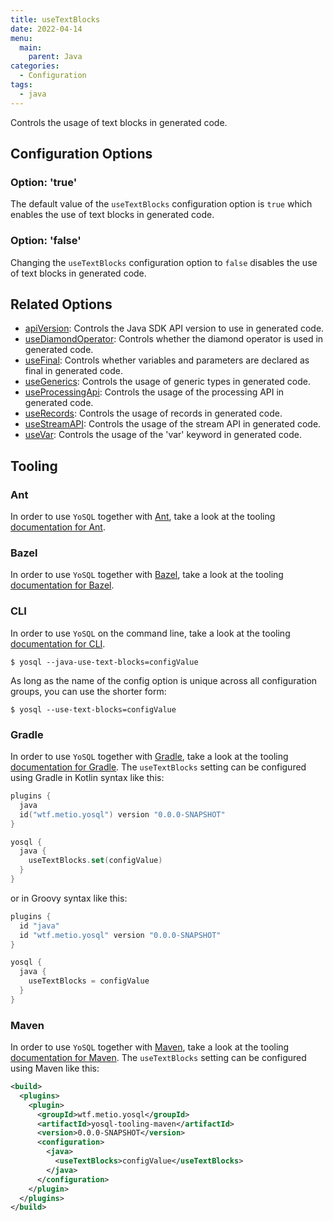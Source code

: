 ```yaml
---
title: useTextBlocks
date: 2022-04-14
menu:
  main:
    parent: Java
categories:
  - Configuration
tags:
  - java
---
```


Controls the usage of text blocks in generated code.

## Configuration Options

### Option: 'true'

The default value of the `useTextBlocks` configuration option is `true` which enables the use of text blocks in generated code.

### Option: 'false'

Changing the `useTextBlocks` configuration option to `false` disables the use of text blocks in generated code.

## Related Options

- [apiVersion](../apiversion/): Controls the Java SDK API version to use in generated code.
- [useDiamondOperator](../usediamondoperator/): Controls whether the diamond operator is used in generated code.
- [useFinal](../usefinal/): Controls whether variables and parameters are declared as final in generated code.
- [useGenerics](../usegenerics/): Controls the usage of generic types in generated code.
- [useProcessingApi](../useprocessingapi/): Controls the usage of the processing API in generated code.
- [useRecords](../userecords/): Controls the usage of records in generated code.
- [useStreamAPI](../usestreamapi/): Controls the usage of the stream API in generated code.
- [useVar](../usevar/): Controls the usage of the 'var' keyword in generated code.

## Tooling

### Ant

In order to use `YoSQL` together with [Ant](https://ant.apache.org/), take a look at the tooling [documentation for Ant](/tooling/ant/).

### Bazel

In order to use `YoSQL` together with [Bazel](https://bazel.build/), take a look at the tooling [documentation for Bazel](/tooling/bazel/).

### CLI

In order to use `YoSQL` on the command line, take a look at the tooling [documentation for CLI](/tooling/cli/).

```console
$ yosql --java-use-text-blocks=configValue
```

As long as the name of the config option is unique across all configuration groups, you can use the shorter form:

```console
$ yosql --use-text-blocks=configValue
```

### Gradle

In order to use `YoSQL` together with [Gradle](https://gradle.org/), take a look at the tooling [documentation for Gradle](/tooling/gradle/). The `useTextBlocks` setting can be configured using Gradle in Kotlin syntax like this:

```kotlin
plugins {
  java
  id("wtf.metio.yosql") version "0.0.0-SNAPSHOT"
}

yosql {
  java {
    useTextBlocks.set(configValue)
  }
}
```

or in Groovy syntax like this:

```groovy
plugins {
  id "java"
  id "wtf.metio.yosql" version "0.0.0-SNAPSHOT"
}

yosql {
  java {
    useTextBlocks = configValue
  }
}
```

### Maven

In order to use `YoSQL` together with [Maven](https://maven.apache.org/), take a look at the tooling [documentation for Maven](/tooling/maven/). The `useTextBlocks` setting can be configured using Maven like this:

```xml
<build>
  <plugins>
    <plugin>
      <groupId>wtf.metio.yosql</groupId>
      <artifactId>yosql-tooling-maven</artifactId>
      <version>0.0.0-SNAPSHOT</version>
      <configuration>
        <java>
          <useTextBlocks>configValue</useTextBlocks>
        </java>
      </configuration>
    </plugin>
  </plugins>
</build>
```
